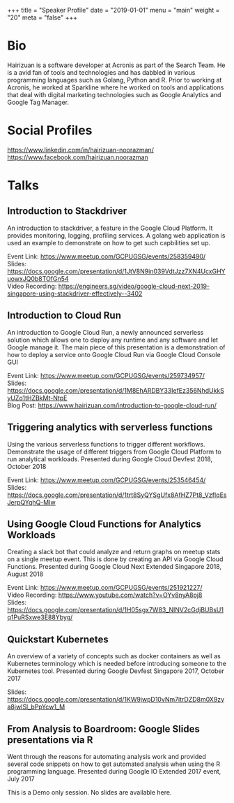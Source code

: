 +++
title = "Speaker Profile"
date = "2019-01-01"
menu = "main"
weight = "20"
meta = "false"
+++

# Bio

Hairizuan is a software developer at Acronis as part of the Search Team. He is a avid fan of tools and technologies and has dabbled in various programming languages such as Golang, Python and R. Prior to working at Acronis, he worked at Sparkline where he worked on tools and applications that deal with digital marketing technologies such as Google Analytics and Google Tag Manager.

# Social Profiles

https://www.linkedin.com/in/hairizuan-noorazman/
https://www.facebook.com/hairizuan.noorazman

# Talks

## Introduction to Stackdriver

An introduction to stackdriver, a feature in the Google Cloud Platform. It provides monitoring, logging, profiling services. A golang web application is used an example to demonstrate on how to get such capbilities set up.

Event Link: https://www.meetup.com/GCPUGSG/events/258359490/  
Slides: https://docs.google.com/presentation/d/1JtV8N9in039VdtJzz7XN4UcxGHYuowxJQ0b8TOfGn54  
Video Recording: https://engineers.sg/video/google-cloud-next-2019-singapore-using-stackdriver-effectively--3402

## Introduction to Cloud Run

An introduction to Google Cloud Run, a newly announced serverless solution which allows one to deploy any runtime and any software and let Google manage it. The main piece of this presentation is a demonstration of how to deploy a service onto Google Cloud Run via Google Cloud Console GUI

Event Link: https://www.meetup.com/GCPUGSG/events/259734957/  
Slides: https://docs.google.com/presentation/d/1M8EhARDBY33IefEz356NhdUkkSyUZo1tHZBkMt-NtpE  
Blog Post: https://www.hairizuan.com/introduction-to-google-cloud-run/

## Triggering analytics with serverless functions

Using the various serverless functions to trigger different workflows. Demonstrate the usage of different triggers from Google Cloud Platform to run analytical workloads. Presented during Google Cloud Devfest 2018, October 2018

Event Link: https://www.meetup.com/GCPUGSG/events/253546454/  
Slides: https://docs.google.com/presentation/d/1trt8SyQYSgUfx8AfHZ7Pt8_VzfIqEsJerpQYqhQ-MIw

## Using Google Cloud Functions for Analytics Workloads

Creating a slack bot that could analyze and return graphs on meetup stats on a single meetup event. This is done by creating an API via Google Cloud Functions. Presented during Google Cloud Next Extended Singapore 2018, August 2018

Event Link: https://www.meetup.com/GCPUGSG/events/251921227/  
Video Recording: https://www.youtube.com/watch?v=OYv8nyA8pj8  
Slides: https://docs.google.com/presentation/d/1H05sgx7W83_NlNV2cGdjBUBsU1q1PuRSxwe3E88Ybyg/

## Quickstart Kubernetes

An overview of a variety of concepts such as docker containers as well as Kubernetes terminology which is needed before introducing someone to the Kubernetes tool. Presented during Google Devfest Singapore 2017, October 2017

Slides: https://docs.google.com/presentation/d/1KW9jwpD10vNm7itrDZD8m0X9zya8jwISl_bPpYcw1_M

## From Analysis to Boardroom: Google Slides presentations via R

Went through the reasons for automating analysis work and provided several code snippets on how to get automated analysis when using the R programming language. Presented during Google IO Extended 2017 event, July 2017

This is a Demo only session. No slides are available here.
